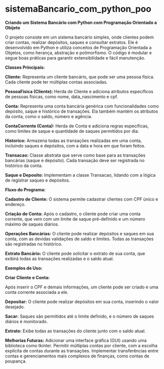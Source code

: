 # sistemaBancario_com_python_poo
 **Criando um Sistema Bancário com Python com Programação Orientado a Obijeto**

 O projeto consiste em um sistema bancário simples, onde clientes podem criar contas, realizar depósitos, saques e consultar extratos. Ele é desenvolvido em Python e utiliza conceitos de Programação Orientada a Objetos, como herança, abstração e polimorfismo. O código é modular e segue boas práticas para garantir extensibilidade e fácil manutenção.

**Classes Principais:**

**Cliente:** Representa um cliente bancário, que pode ser uma pessoa física. Cada cliente pode ter múltiplas contas associadas.

**PessoaFisica (Cliente):** Herda de Cliente e adiciona atributos específicos de pessoas físicas, como nome, data_nascimento e cpf.

**Conta:** Representa uma conta bancária genérica com funcionalidades como depósito, saque e histórico de transações. Ela também mantém os atributos da conta, como o saldo, número e agência.

**ContaCorrente (Conta):** Herda de Conta e adiciona regras específicas, como limites de saque e quantidade de saques permitidos por dia.

**Historico:** Armazena todas as transações realizadas em uma conta, incluindo saques e depósitos, com a data e hora em que foram feitos.

**Transacao:** Classe abstrata que serve como base para as transações bancárias (saque e depósito). Cada transação deve ser registrada no histórico da conta.

**Saque e Deposito:** Implementam a classe Transacao, lidando com a lógica de registrar saques e depósitos.

**Fluxo do Programa:**

**Cadastro de Cliente:** O sistema permite cadastrar clientes com CPF único e endereço.

**Criação de Conta:** Após o cadastro, o cliente pode criar uma conta corrente, que vem com um limite de saque pré-definido e um número máximo de saques diários.

**Operações Bancárias:** O cliente pode realizar depósitos e saques em sua conta, com as devidas validações de saldo e limites. Todas as transações são registradas no histórico.

**Extrato Bancário:** O cliente pode solicitar o extrato de sua conta, que exibirá todas as transações realizadas e o saldo atual.

**Exemplos de Uso:**

**Criar Cliente e Conta:**

Após inserir o CPF e demais informações, um cliente pode ser criado e uma conta corrente associada a ele.

**Depositar:**
O cliente pode realizar depósitos em sua conta, inserindo o valor desejado.

**Sacar:**
Saques são permitidos até o limite definido, e o número de saques diários é monitorado.

**Extrato:**
Exibe todas as transações do cliente junto com o saldo atual.

**Melhorias Futuras:**
Adicionar uma interface gráfica (GUI) usando uma biblioteca como tkinter.
Permitir múltiplas contas por cliente, com a escolha explícita de contas durante as transações.
Implementar transferências entre contas e gerenciamentos mais complexos de finanças, como contas de poupança.
